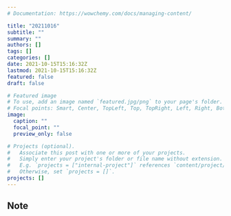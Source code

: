 ```yaml
---
# Documentation: https://wowchemy.com/docs/managing-content/

title: "20211016"
subtitle: ""
summary: ""
authors: []
tags: []
categories: []
date: 2021-10-15T15:16:32Z
lastmod: 2021-10-15T15:16:32Z
featured: false
draft: false

# Featured image
# To use, add an image named `featured.jpg/png` to your page's folder.
# Focal points: Smart, Center, TopLeft, Top, TopRight, Left, Right, BottomLeft, Bottom, BottomRight.
image:
  caption: ""
  focal_point: ""
  preview_only: false

# Projects (optional).
#   Associate this post with one or more of your projects.
#   Simply enter your project's folder or file name without extension.
#   E.g. `projects = ["internal-project"]` references `content/project/deep-learning/index.md`.
#   Otherwise, set `projects = []`.
projects: []
---
```


## Note

